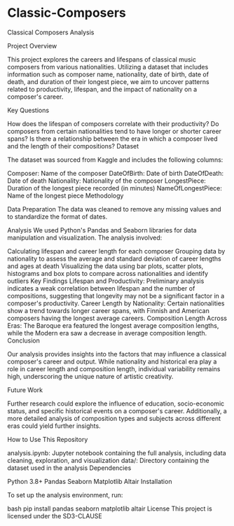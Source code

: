 # Classic-Composers
Classical Composers Analysis

Project Overview

This project explores the careers and lifespans of classical music composers from various nationalities. Utilizing a dataset that includes information such as composer name, nationality, date of birth, date of death, and duration of their longest piece, we aim to uncover patterns related to productivity, lifespan, and the impact of nationality on a composer's career.

Key Questions

How does the lifespan of composers correlate with their productivity?
Do composers from certain nationalities tend to have longer or shorter career spans?
Is there a relationship between the era in which a composer lived and the length of their compositions?
Dataset

The dataset was sourced from Kaggle and includes the following columns:

Composer: Name of the composer
DateOfBirth: Date of birth
DateOfDeath: Date of death
Nationality: Nationality of the composer
LongestPiece: Duration of the longest piece recorded (in minutes)
NameOfLongestPiece: Name of the longest piece
Methodology

Data Preparation
The data was cleaned to remove any missing values and to standardize the format of dates. 

Analysis
We used Python's Pandas and Seaborn libraries for data manipulation and visualization. The analysis involved:

Calculating lifespan and career length for each composer
Grouping data by nationality to assess the average and standard deviation of career lengths and ages at death
Visualizing the data using bar plots, scatter plots, histograms and box plots to compare across nationalities and identify outliers
Key Findings
Lifespan and Productivity: Preliminary analysis indicates a weak correlation between lifespan and the number of compositions, suggesting that longevity may not be a significant factor in a composer's productivity.
Career Length by Nationality: Certain nationalities show a trend towards longer career spans, with Finnish and American composers having the longest average careers.
Composition Length Across Eras: The Baroque era featured the longest average composition lengths, while the Modern era saw a decrease in average composition length.
Conclusion

Our analysis provides insights into the factors that may influence a classical composer's career and output. While nationality and historical era play a role in career length and composition length, individual variability remains high, underscoring the unique nature of artistic creativity.

Future Work

Further research could explore the influence of education, socio-economic status, and specific historical events on a composer's career. Additionally, a more detailed analysis of composition types and subjects across different eras could yield further insights.

How to Use This Repository

analysis.ipynb: Jupyter notebook containing the full analysis, including data cleaning, exploration, and visualization
data/: Directory containing the dataset used in the analysis
Dependencies

Python 3.8+
Pandas
Seaborn
Matplotlib
Altair
Installation

To set up the analysis environment, run:

bash
pip install pandas seaborn matplotlib altair
License This project is licensed under the SD3-CLAUSE
